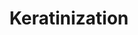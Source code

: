 ---
authors:
- ReactomeTeam
description: Keratins are the major structural protein of vertebrate epidermis, constituting
  up to 85% of a fully differentiated keratinocyte (Fuchs 1995). Keratins belong to
  a superfamily of intermediate filament (IF) proteins that form alpha-helical coiled-coil
  dimers, which associate laterally and end-to-end to form approximately 10 nm diameter
  filaments. Keratin filaments are heteropolymeric, formed from equal amounts of acidic
  type I and basic /neutral type 2 keratins. Humans have 54 keratin genes (Schweitzer
  et al. 2006). They have highly specific expression patterns, related to the epithelial
  type and stage of differentiation. Roughly half of human keratins are specific to
  hair follicles (Langbein & Schweizer 2005). Keratin filaments bundle into tonofilaments
  that span the cytoplasm and bind to desmosomes and other cell membrane structures
  (Waschke 2008). This reflects their primary function, maintaining the mechanical
  stability of individual cells and epithelial tissues (Moll et al. 2008).  View original
  pathway at [http://www.reactome.org/PathwayBrowser/#DIAGRAM=6805567 Reactome].
last-edited: 2021-01-25
organisms:
- Homo sapiens
redirect_from:
- /index.php/Pathway:WP4087
- /instance/WP4087
schema-jsonld:
- '@context': https://schema.org/
  '@id': https://wikipathways.github.io/pathways/WP4087.html
  '@type': Dataset
  creator:
    '@type': Organization
    name: WikiPathways
  description: Keratins are the major structural protein of vertebrate epidermis,
    constituting up to 85% of a fully differentiated keratinocyte (Fuchs 1995). Keratins
    belong to a superfamily of intermediate filament (IF) proteins that form alpha-helical
    coiled-coil dimers, which associate laterally and end-to-end to form approximately
    10 nm diameter filaments. Keratin filaments are heteropolymeric, formed from equal
    amounts of acidic type I and basic /neutral type 2 keratins. Humans have 54 keratin
    genes (Schweitzer et al. 2006). They have highly specific expression patterns,
    related to the epithelial type and stage of differentiation. Roughly half of human
    keratins are specific to hair follicles (Langbein & Schweizer 2005). Keratin filaments
    bundle into tonofilaments that span the cytoplasm and bind to desmosomes and other
    cell membrane structures (Waschke 2008). This reflects their primary function,
    maintaining the mechanical stability of individual cells and epithelial tissues
    (Moll et al. 2008).  View original pathway at [http://www.reactome.org/PathwayBrowser/#DIAGRAM=6805567
    Reactome].
  keywords:
  - 'fatty acid '
  - KLK5 propeptide
  - 'SPRR2E '
  - units
  - profilaggrin
  - Late envelope
  - processing
  - KLK5:SPINK9
  - Cornified
  - 'LCE6A '
  - Keratin tetramer
  - 'KRTAP24-1 '
  - 'LCE3B '
  - 'LCE2A '
  - 'SPRR2B '
  - Keratin unit length
  - Desmosome
  - 'EVPL '
  - 'KLK13 '
  - 'Cell surface '
  - 'FLG-Keratin filament network '
  - FLG(1-4061)
  - CASP14
  - 'KLK14 '
  - 'FURIN '
  - 'LOR '
  - SPINK9
  - 'DSP '
  - 'LCE4A '
  - 'KRTAP8-1 '
  - H+
  - filament
  - 'CDSN '
  - tonofilament:Keratin associated proteins polymer
  - 'KLK5 '
  - Lamellar body
  - KLK12
  - FLG(?-?):Keratin
  - KAZN:PPL
  - 'KAZN '
  - 'KRTAP26-1 '
  - 'CSTA '
  - 'TGM5 '
  - Late cornified
  - 'TGM1 '
  - 'LELP1 '
  - 'Keratin type II, hair specific '
  - 'Keratin type I, epithelial '
  - keratinocyte LIPs
  - Membrane
  - 'LCE1E '
  - TGM1:Ca2+, TGM5:Ca2+
  - Keratin tonofilament
  - KLK13
  - 'LCE1B '
  - KAZN
  - 'PPL '
  - KLK5
  - KLK8
  - Early cornified
  - 'LCE3C '
  - CDSN
  - KLK5:SPINK6
  - proKLK8
  - 'DSG3 '
  - DAGs
  - 'Keratin tonofilament:Desmosome network '
  - 'PRSS8(33-44) '
  - ST14
  - 'JUP '
  - 'SPRR2F '
  - 'SPRR1B '
  - 'KRTAP21s '
  - EVPL:PPL
  - Mature cornified
  - 'PRSS8(45-322) '
  - proteases
  - 'ST14 '
  - SPRs
  - Cornified envelope
  - 'ceramide '
  - 'CASP14(153-242) '
  - 'PKP3 '
  - 'KRTAP29-1 '
  - 'SPINK5(490-624) '
  - 'PKP4 '
  - surface
  - 'CHOL '
  - Cell surface
  - 'KRTAP27-1 '
  - proCELA2A
  - KLK14:SPINK6
  - 'KRTAP25-1 '
  - 'DSC1 '
  - 'SPRR2A '
  - 'CELA2A '
  - 'PI3(61-117) '
  - IVL
  - SPINK6
  - 'LCE3D '
  - 'KRTAP9s '
  - IVL:TGM1:Cell
  - 'RPTN '
  - 'LCE1A '
  - 'LCE1C '
  - 'LCE3E '
  - 'LCE2B '
  - 'LCE5A '
  - 'LIPJ '
  - network
  - FLG-Keratin filament
  - 'SPRR3 '
  - 'PERP '
  - 'Keratin type I, hair follicle specific '
  - RCOOH
  - TAGs
  - 'KRTAP11-1 '
  - 'KRTAP19s '
  - TGM1
  - 'TCHH '
  - 'LCE1D '
  - Keratin filament
  - 'Keratin tonofilament '
  - 'KRTAP13s '
  - 'KRTAP10s '
  - Keratin type I
  - 'PKP1 '
  - SPINK5(490-624)
  - Keratin heterodimer
  - H2O
  - 'KLK12 '
  - KLK12:SPINK6
  - 'PCSK6 '
  - 'DSC3 '
  - FLG(?-?)
  - tonofilament:Desmosome
  - EVPL
  - CELA2A
  - envelope:CDSN
  - PPL
  - 'LCE1F '
  - Cytoplasmic
  - 'SPRR2D '
  - 'SPRR1A '
  - Minor CE proteins
  - EVPL:PPL:Cell
  - 'KRTAP2s '
  - 'KRTAP12s '
  - LOR
  - 'LIPM '
  - 'LIPN '
  - 'SPRR2G '
  - 'CASP14(6-146) '
  - 'KRTAP6s '
  - proteins
  - envelope
  - 'PKP2 '
  - 'SPINK6 '
  - Keratin type II
  - 'KRTAP20s '
  - 'KRTAP4s '
  - Desmosome:PERP
  - 'LCE3A '
  - 'KRTAP17-1 '
  - 'IVL '
  - 'SPINK9 '
  - 'KRTAP1s '
  - 'Keratin type II, epithelial '
  - 'Keratin type II, hair follicle specific '
  - 'KRTAP16-1 '
  - KLK14
  - 'FLG(?-?) '
  - 'DSC2 '
  - 'Keratin type I, hair specific '
  - Keratin associated
  - KLK5:SPINK5
  - 'LCE2D '
  - 'KRTAP3s '
  - 'LCE2C '
  - CELA2A propeptide
  - 'DSG4 '
  - 'DSG2 '
  - proKLK5
  - 'LIPK '
  - 'DSG1 '
  - PERP
  - KLK13:SPINK6
  - 'CAPN1 '
  - 'Ca2+ '
  - EVPL:PPL:IVL:TGM1:Cell surface
  - Keratin
  - KLK8 propeptide
  - 'CAPNS1 '
  - 'KRTAP5s '
  license: CC0
  name: Keratinization
seo: CreativeWork
title: Keratinization
wpid: WP4087
---